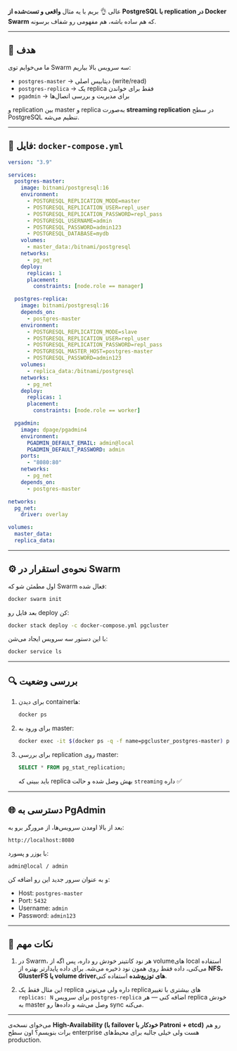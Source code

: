 عالی 👌
بریم با یه مثال **واقعی و تست‌شده از PostgreSQL با replication در Docker Swarm** که هم ساده باشه، هم مفهومی رو شفاف برسونه.

---

## 🎯 هدف

ما می‌خوایم توی Swarm سه سرویس بالا بیاریم:

* `postgres-master` → دیتابیس اصلی (write/read)
* `postgres-replica` → یک replica فقط برای خواندن
* `pgadmin` → برای مدیریت و بررسی اتصال‌ها

و replication بین master و replica به‌صورت **streaming replication** در سطح PostgreSQL تنظیم می‌شه.

---

## 🧩 فایل: `docker-compose.yml`

```yaml
version: "3.9"

services:
  postgres-master:
    image: bitnami/postgresql:16
    environment:
      - POSTGRESQL_REPLICATION_MODE=master
      - POSTGRESQL_REPLICATION_USER=repl_user
      - POSTGRESQL_REPLICATION_PASSWORD=repl_pass
      - POSTGRESQL_USERNAME=admin
      - POSTGRESQL_PASSWORD=admin123
      - POSTGRESQL_DATABASE=mydb
    volumes:
      - master_data:/bitnami/postgresql
    networks:
      - pg_net
    deploy:
      replicas: 1
      placement:
        constraints: [node.role == manager]

  postgres-replica:
    image: bitnami/postgresql:16
    depends_on:
      - postgres-master
    environment:
      - POSTGRESQL_REPLICATION_MODE=slave
      - POSTGRESQL_REPLICATION_USER=repl_user
      - POSTGRESQL_REPLICATION_PASSWORD=repl_pass
      - POSTGRESQL_MASTER_HOST=postgres-master
      - POSTGRESQL_PASSWORD=admin123
    volumes:
      - replica_data:/bitnami/postgresql
    networks:
      - pg_net
    deploy:
      replicas: 1
      placement:
        constraints: [node.role == worker]

  pgadmin:
    image: dpage/pgadmin4
    environment:
      PGADMIN_DEFAULT_EMAIL: admin@local
      PGADMIN_DEFAULT_PASSWORD: admin
    ports:
      - "8080:80"
    networks:
      - pg_net
    depends_on:
      - postgres-master

networks:
  pg_net:
    driver: overlay

volumes:
  master_data:
  replica_data:
```

---

## ⚙️ نحوه‌ی استقرار در Swarm

اول مطمئن شو که Swarm فعال شده:

```bash
docker swarm init
```

بعد فایل رو deploy کن:

```bash
docker stack deploy -c docker-compose.yml pgcluster
```

با این دستور سه سرویس ایجاد می‌شن:

```bash
docker service ls
```

---

## 🔍 بررسی وضعیت

1. برای دیدن containerها:

   ```bash
   docker ps
   ```

2. برای ورود به master:

   ```bash
   docker exec -it $(docker ps -q -f name=pgcluster_postgres-master) psql -U admin -d mydb
   ```

3. برای بررسی replication روی master:

   ```sql
   SELECT * FROM pg_stat_replication;
   ```

   باید ببینی که replica بهش وصل شده و حالت `streaming` داره ✅

---

## 🌐 دسترسی به PgAdmin

بعد از بالا اومدن سرویس‌ها، از مرورگر برو به:

```
http://localhost:8080
```

با یوزر و پسورد:

```
admin@local / admin
```

و به عنوان سرور جدید این رو اضافه کن:

* Host: `postgres-master`
* Port: `5432`
* Username: `admin`
* Password: `admin123`

---

## 🧠 نکات مهم

1. در Swarm، هر نود کانتینر خودش رو داره، پس اگه از volumeهای local استفاده می‌کنی، داده فقط روی همون نود ذخیره می‌شه.
   برای داده پایدارتر بهتره از **NFS، GlusterFS یا volume driverهای توزیع‌شده** استفاده کنی.

2. این مثال فقط یک replica داره ولی می‌تونی replicaهای بیشتری با تغییر `replicas: N` برای سرویس `postgres-replica` اضافه کنی — هر replica خودش به master وصل می‌شه و داده‌ها رو sync می‌کنه.

---

می‌خوای نسخه‌ی **High-Availability (با failover خودکار با Patroni + etcd)** رو هم برات بنویسم؟
اون سطح enterprise هست ولی خیلی جالبه برای محیط‌های production.
